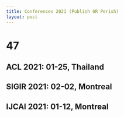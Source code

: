 ```yaml
---
title: Conferences 2021 (Publish OR Perish)
layout: post
---
```

# 47
## **ACL 2021**: 01-25, Thailand
## **SIGIR 2021**: 02-02, Montreal
## **IJCAI 2021**: 01-12, Montreal

